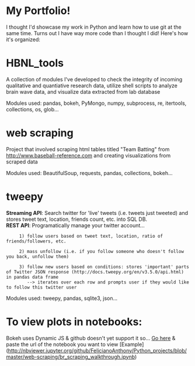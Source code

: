 # My Portfolio!
I thought I'd showcase my work in Python and learn how to use git at the same time. Turns out I have way more code than I thought I did! Here's how it's organized:

# HBNL_tools
A collection of modules I've developed to check the integrity of incoming qualitative and quantiative research data, utilize shell scripts to analyze brain wave data, and visualize data extracted from lab database

Modules used: pandas, bokeh, PyMongo, numpy, subprocess, re, itertools, collections, os, glob...



# web scraping
Project that involved scraping html tables titled "Team Batting" from http://www.baseball-reference.com and creating visualizations from scraped data 

Modules used: BeautifulSoup, requests, pandas, collections, bokeh...

# tweepy
**Streaming API**: Search twitter for 'live' tweets (i.e. tweets just tweeted) and stores tweet text, location, friends count, etc. into SQL DB.  
**REST API**: Programatically manage your twitter account...

	     1) follow users based on tweet text, location, ratio of friends/followers, etc.
	     
	     2) mass unfollow (i.e. if you follow someone who doesn't follow you back, unfollow them)
	     
	     3) follow new users based on conditions: stores 'important' parts of Twitter JSON response (http://docs.tweepy.org/en/v3.5.0/api.html) in pandas data frame
	        --> iterates over each row and prompts user if they would like to follow this twitter user 

Modules used: tweepy, pandas, sqlite3, json... 


# To view plots in notebooks: 

Bokeh uses Dynamic JS & github doesn't yet support it so...
[Go here](http://nbviewer.jupyter.org/) & paste the url of the notebook you want to view
[Example] (http://nbviewer.jupyter.org/github/FelicianoAnthony/Python_projects/blob/master/web-scraping/br_scraping_walkthrough.ipynb)